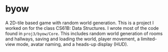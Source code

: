 # byow
A 2D-tile based game with random world generation. This is a project I worked on for the class CS61B: Data Structures. I wrote most of the code found in `proj3/byow/Core`. This includes random world generation of rooms and hallways, saving and loading the world, player movement, a limited-view mode, avatar naming, and a heads-up display (HUD). 
